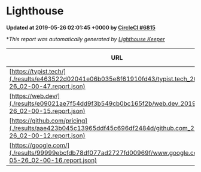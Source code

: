 
# Lighthouse

**Updated at 2019-05-26 02:01:45 +0000 by [CircleCI #6815](https://circleci.com/gh/ItinerisLtd/lighthouse-keeper-example/6815)**

**This report was automatically generated by [Lighthouse Keeper](https://github.com/itinerisltd/lighthouse-keeper)*

| URL | Performance | Accessibility | Best Practices | SEO | PWA | Updated At |
| --- | --- | --- | --- | --- | --- | --- |
| [https://typist.tech/](./results/e463522d02041e06b035e8f61910fd43/typist.tech_2019-05-26_02-00-47.report.json) | 1 |  |  |  |  | 2019-05-26T02:00:47.900Z |
| [https://web.dev/](./results/e09021ae7f54dd9f3b549cb0bc165f2b/web.dev_2019-05-26_02-00-15.report.json) | 0.91 | 0.9 | 1 | 0.96 | 1 | 2019-05-26T02:00:15.107Z |
| [https://github.com/pricing](./results/aae423b045c13965ddf45c696df2484d/github.com_2019-05-26_02-00-12.report.json) | 0.79 | 0.93 | 0.93 | 0.92 | 0.56 | 2019-05-26T02:00:12.010Z |
| [https://google.com/](./results/99999ebcfdb78df077ad2727fd00969f/www.google.com_2019-05-26_02-00-16.report.json) | 0.95 | 0.86 | 0.93 | 0.83 | 0.56 | 2019-05-26T02:00:16.790Z |
